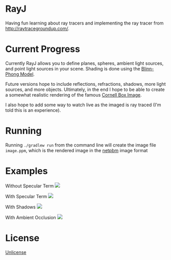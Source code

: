 # RayJ

Having fun learning about ray tracers and implementing the ray tracer from http://raytracegroundup.com/. 

# Current Progress

Currently RayJ allows you to define planes, spheres, ambient light sources, and point light sources in your scene. Shading is done using the [Blinn-Phong Model](https://en.wikipedia.org/wiki/Blinn%E2%80%93Phong_shading_model).

Future versions hope to include reflections, refractions, shadows, more light sources, and more objects. Ultimately, in the end I hope to be able to create a somewhat realistic rendering of the famous [Cornell Box Image](http://graphics.ucsd.edu/~henrik/images/imgs/cboxgi.jpg).

I also hope to add some way to watch live as the imaged is ray traced (I'm told this is an experience).

# Running

Running `./gradlew run` from the command line will create the image file `image.ppm`, which is the rendered image in the [netpbm](https://en.wikipedia.org/wiki/Netpbm_format) image format  

# Examples

Without Specular Term
![](http://oi68.tinypic.com/6ny14j.jpg)

With Specular Term
![](http://i.imgur.com/fetKoeJ.png)

With Shadows
![](http://i.imgur.com/JE7EunT.png)

With Ambient Occlusion 
![](http://i.imgur.com/P3Yg3yB.png)

# License
[Unlicense](http://unlicense.org/)
